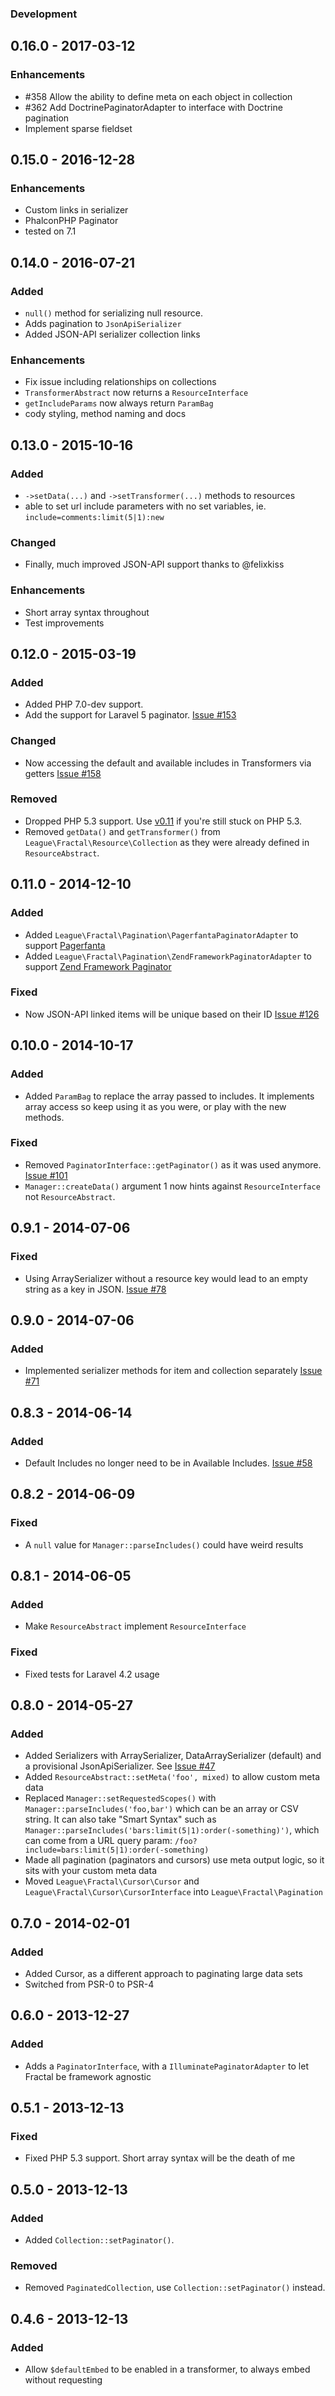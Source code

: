 ### Development

## 0.16.0 - 2017-03-12

### Enhancements

- #358 Allow the ability to define meta on each object in collection
- #362 Add DoctrinePaginatorAdapter to interface with Doctrine pagination
- Implement sparse fieldset

## 0.15.0 - 2016-12-28

### Enhancements

- Custom links in serializer
- PhalconPHP Paginator
- tested on 7.1

## 0.14.0 - 2016-07-21

### Added

- `null()` method for serializing null resource.
- Adds pagination to `JsonApiSerializer`
- Added JSON-API serializer collection links

### Enhancements

- Fix issue including relationships on collections
- `TransformerAbstract` now returns a `ResourceInterface`
- `getIncludeParams` now always return `ParamBag`
- cody styling, method naming and docs

## 0.13.0 - 2015-10-16

### Added
 - `->setData(...)` and `->setTransformer(...)` methods to resources
 - able to set url include parameters with no set variables, ie. `include=comments:limit(5|1):new`

### Changed
 - Finally, much improved JSON-API support thanks to @felixkiss

### Enhancements
 - Short array syntax throughout
 - Test improvements

## 0.12.0 - 2015-03-19

### Added

- Added PHP 7.0-dev support.
- Add the support for Laravel 5 paginator. [Issue #153]

### Changed

- Now accessing the default and available includes in Transformers via getters [Issue #158]

### Removed

- Dropped PHP 5.3 support. Use [v0.11] if you're still stuck on PHP 5.3.
- Removed `getData()` and `getTransformer()` from `League\Fractal\Resource\Collection` as they were already
  defined in `ResourceAbstract`.

[Issue #153]: https://github.com/thephpleague/fractal/pull/153
[Issue #158]: https://github.com/thephpleague/fractal/pull/158
[v0.11]: https://github.com/thephpleague/fractal/releases/tag/0.11.0

## 0.11.0 - 2014-12-10

### Added

- Added `League\Fractal\Pagination\PagerfantaPaginatorAdapter` to support [Pagerfanta]
- Added `League\Fractal\Pagination\ZendFrameworkPaginatorAdapter` to support [Zend Framework Paginator]

### Fixed

- Now JSON-API linked items will be unique based on their ID [Issue #126]

[Pagerfanta]: https://packagist.org/packages/pagerfanta/pagerfanta
[Zend Framework Paginator]: https://packagist.org/packages/zendframework/zend-paginator
[Issue #126]: https://github.com/thephpleague/fractal/issues/126

## 0.10.0 - 2014-10-17

### Added

- Added `ParamBag` to replace the array passed to includes. It implements array access so keep using it as you were, or play with the new methods.

### Fixed

- Removed `PaginatorInterface::getPaginator()` as it was used anymore. [Issue #101]
- `Manager::createData()` argument 1 now hints against `ResourceInterface` not `ResourceAbstract`.

[Issue #101]: https://github.com/thephpleague/fractal/issues/101

## 0.9.1 - 2014-07-06

### Fixed

- Using ArraySerializer without a resource key would lead to an empty string as a key in JSON. [Issue #78]

[Issue #78]: https://github.com/thephpleague/fractal/issues/78

## 0.9.0 - 2014-07-06

### Added

- Implemented serializer methods for item and collection separately [Issue #71]

[Issue #71]: https://github.com/thephpleague/fractal/issues/71

## 0.8.3 - 2014-06-14

### Added

- Default Includes no longer need to be in Available Includes. [Issue #58]

[Issue #58]: https://github.com/thephpleague/fractal/issues/58

## 0.8.2 - 2014-06-09

### Fixed

- A `null` value for `Manager::parseIncludes()` could have weird results

## 0.8.1 - 2014-06-05

### Added

- Make `ResourceAbstract` implement `ResourceInterface`

### Fixed

- Fixed tests for Laravel 4.2 usage


## 0.8.0 - 2014-05-27

### Added

- Added Serializers with ArraySerializer, DataArraySerializer (default) and a provisional JsonApiSerializer. See [Issue #47]
- Added `ResourceAbstract::setMeta('foo', mixed)` to allow custom meta data
- Replaced `Manager::setRequestedScopes()` with `Manager::parseIncludes('foo,bar')` which can be an array or CSV string. It can
also take "Smart Syntax" such as `Manager::parseIncludes('bars:limit(5|1):order(-something)')`, which can come from a URL query
param: `/foo?include=bars:limit(5|1):order(-something)`
- Made all pagination (paginators and cursors) use meta output logic, so it sits with your custom meta data
- Moved `League\Fractal\Cursor\Cursor` and `League\Fractal\Cursor\CursorInterface` into `League\Fractal\Pagination`

[Issue #27]: https://github.com/thephpleague/fractal/issues/27
[Issue #47]: https://github.com/thephpleague/fractal/pull/47

## 0.7.0 - 2014-02-01

### Added

- Added Cursor, as a different approach to paginating large data sets
- Switched from PSR-0 to PSR-4

## 0.6.0 - 2013-12-27

### Added

- Adds a `PaginatorInterface`, with a `IlluminatePaginatorAdapter` to let Fractal be framework agnostic

## 0.5.1 - 2013-12-13

### Fixed

- Fixed PHP 5.3 support. Short array syntax will be the death of me

## 0.5.0 - 2013-12-13

### Added

- Added `Collection::setPaginator()`.

### Removed

- Removed `PaginatedCollection`, use `Collection::setPaginator()` instead.

## 0.4.6 - 2013-12-13

### Added

- Allow `$defaultEmbed` to be enabled in a transformer, to always embed without requesting
